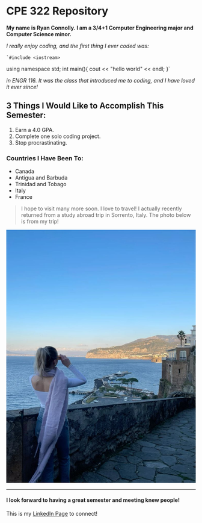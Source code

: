 # CPE 322 Repository

**My name is Ryan Connolly. I am a 3/4+1 Computer Engineering major and Computer Science minor.**

*I really enjoy coding, and the first thing I ever coded was:* 

	`#include <iostream>
using namespace std;
int main(){
  cout << "hello world" << endl;
  }`

*in ENGR 116. It was the class that introduced me to coding, and I have loved it ever since!*

## 3 Things I Would Like to Accomplish This Semester:
1. Earn a 4.0 GPA.
2. Complete one solo coding project.
3. Stop procrastinating.

### Countries I Have Been To:
- Canada
- Antigua and Barbuda
- Trinidad and Tobago
- Italy
- France
> I hope to visit many more soon. I love to travel!
> I actually recently returned from a study abroad trip in Sorrento, Italy.
> The photo below is from my trip!

![This is a photo of me in Sorrento!](sorrento.jpg)

---
#### I look forward to having a great semester and meeting knew people!

This is my [LinkedIn Page](https://www.linkedin.com/in/ryanvconnolly/) to connect! 
